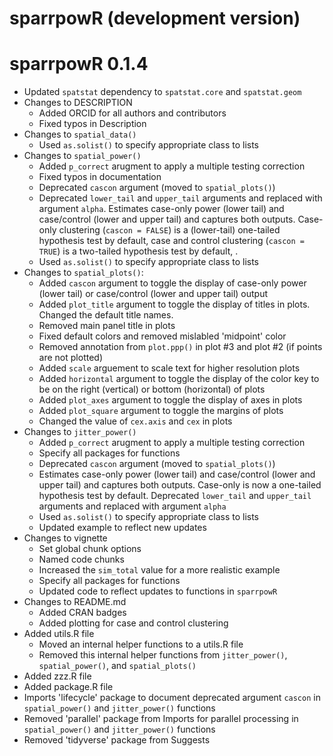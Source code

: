 # sparrpowR (development version)

# sparrpowR 0.1.4

* Updated `spatstat` dependency to `spatstat.core` and `spatstat.geom`
* Changes to DESCRIPTION
  * Added ORCID for all authors and contributors
  * Fixed typos in Description
* Changes to `spatial_data()`
  * Used `as.solist()` to specify appropriate class to lists
* Changes to `spatial_power()`
  * Added `p_correct` arugment to apply a multiple testing correction
  * Fixed typos in documentation
  * Deprecated `cascon` argument (moved to `spatial_plots()`)
  * Deprecated `lower_tail` and `upper_tail` arguments and replaced with argument `alpha`. Estimates case-only power (lower tail) and case/control (lower and upper tail) and captures both outputs. Case-only clustering (`cascon = FALSE`) is a (lower-tail) one-tailed hypothesis test by default, case and control clustering (`cascon = TRUE`) is a two-tailed hypothesis test by default, .
  * Used `as.solist()` to specify appropriate class to lists
* Changes to `spatial_plots()`:
  * Added `cascon` argument to toggle the display of case-only power (lower tail) or case/control (lower and upper tail) output
  * Added `plot_title` argument to toggle the display of titles in plots. Changed the default title names. 
  * Removed main panel title in plots
  * Fixed default colors and removed mislabled 'midpoint' color
  * Removed annotation from `plot.ppp()` in plot #3 and plot #2 (if points are not plotted)
  * Added `scale` arguement to scale text for higher resolution plots
  * Added `horizontal` argument to toggle the display of the color key to be on the right (vertical) or bottom (horizontal) of plots
  * Added `plot_axes` argument to toggle the display of axes in plots
  * Added `plot_square` argument to toggle the margins of plots
  * Changed the value of `cex.axis` and `cex` in plots
* Changes to `jitter_power()`
  * Added `p_correct` arugment to apply a multiple testing correction
  * Specify all packages for functions
  * Deprecated `cascon` argument (moved to `spatial_plots()`)
  * Estimates case-only power (lower tail) and case/control (lower and upper tail) and captures both outputs. Case-only is now a one-tailed hypothesis test by default. Deprecated `lower_tail` and `upper_tail` arguments and replaced with argument `alpha`
  * Used `as.solist()` to specify appropriate class to lists
  * Updated example to reflect new updates
* Changes to vignette
  * Set global chunk options
  * Named code chunks
  * Increased the `sim_total` value for a more realistic example
  * Specify all packages for functions
  * Updated code to reflect updates to functions in `sparrpowR`
* Changes to README.md
  * Added CRAN badges
  * Added plotting for case and control clustering
* Added utils.R file
  * Moved an internal helper functions to a utils.R file
  * Removed this internal helper functions from `jitter_power()`, `spatial_power()`, and `spatial_plots()`
* Added zzz.R file
* Added package.R file
* Imports 'lifecycle' package to document deprecated argument `cascon` in `spatial_power()` and `jitter_power()` functions
* Removed 'parallel' package from Imports for parallel processing in `spatial_power()` and `jitter_power()` functions
* Removed 'tidyverse' package from Suggests 